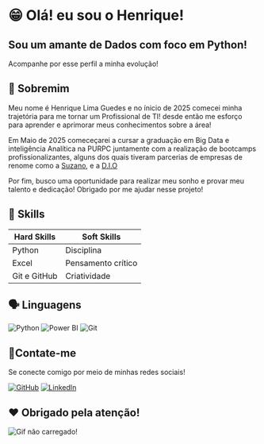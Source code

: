 # 😁 Olá! eu sou o Henrique!

## Sou um amante de Dados com foco em Python!
Acompanhe por esse perfil a minha evolução!

## 👋 Sobremim

Meu nome é Henrique Lima Guedes e no ínicio de 2025 comecei minha trajetória para me tornar um Profissional de TI! desde então me esforço para aprender e aprimorar meus conhecimentos sobre a área! 

Em Maio de 2025 comeceçarei a cursar a graduação em Big Data e inteligência Analítica na PURPC juntamente com a realização de bootcamps profissionalizantes, alguns dos quais tiveram parcerias de empresas de renome como a [Suzano](https://loja.suzano.com.br/suzano/pt/aboutSuzano), e a [D.I.O](https://www.dio.me)

Por fim, busco uma oportunidade para realizar meu sonho e provar meu talento e dedicação! Obrigado por me ajudar nesse projeto!

## 🧠 Skills

| Hard Skills | Soft Skills |
|---|---|
| Python  | Disciplina |
| Excel  | Pensamento crítico  |
| Git e GitHub | Criatividade |

## 🗣️ Linguagens

![Python](https://img.shields.io/badge/python-Básico/Intermediário-3670A0?style=for-the-badge&logo=python&logoColor=ffdd54)
![Power BI](https://img.shields.io/badge/Excel-Intermediário/Avançado-F2C811?style=for-the-badge&logo=powerbi&logoColor=white)
![Git](https://img.shields.io/badge/GIT-Básico-E44C30?style=for-the-badge&logo=git&logoColor=white)

## 📱Contate-me
Se conecte comigo por meio de minhas redes sociais!

[![GitHub](https://img.shields.io/badge/GitHub-100000?style=for-the-badge&logo=github&logoColor=white)](https://github.com/RickFrec)
[![LinkedIn](https://img.shields.io/badge/LinkedIn-0077B5?style=for-the-badge&logo=linkedin&logoColor=white)](https://www.linkedin.com/in/henrique-lima-guedes-204b56216)

## ❤️ Obrigado pela atenção!
![Gif não carregado!](https://media.discordapp.net/attachments/1364012600236445716/1364013759344939099/imagem_2025-04-21_195629414_2_1.gif?ex=6825ca0e&is=6824788e&hm=30314f74b0b76696881e144d71407e24f41c066efd4c6a165f1fa1a192ece80d&=&width=640&height=640)
